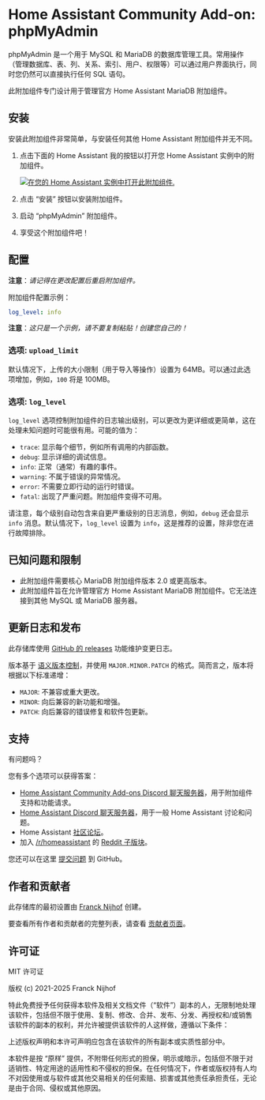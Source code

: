 # Home Assistant Community Add-on: phpMyAdmin

phpMyAdmin 是一个用于 MySQL 和 MariaDB 的数据库管理工具。常用操作（管理数据库、表、列、关系、索引、用户、权限等）可以通过用户界面执行，同时您仍然可以直接执行任何 SQL 语句。

此附加组件专门设计用于管理官方 Home Assistant MariaDB 附加组件。

## 安装

安装此附加组件非常简单，与安装任何其他 Home Assistant 附加组件并无不同。

1. 点击下面的 Home Assistant 我的按钮以打开您 Home Assistant 实例中的附加组件。

   [![在您的 Home Assistant 实例中打开此附加组件.][addon-badge]][addon]

1. 点击 “安装” 按钮以安装附加组件。
1. 启动 “phpMyAdmin” 附加组件。
1. 享受这个附加组件吧！

## 配置

**注意**：_请记得在更改配置后重启附加组件。_

附加组件配置示例：

```yaml
log_level: info
```

**注意**：_这只是一个示例，请不要复制粘贴！创建您自己的！_

### 选项: `upload_limit`

默认情况下，上传的大小限制（用于导入等操作）设置为 64MB。可以通过此选项增加，例如，`100` 将是 100MB。

### 选项: `log_level`

`log_level` 选项控制附加组件的日志输出级别，可以更改为更详细或更简单，这在处理未知问题时可能很有用。可能的值为：

- `trace`: 显示每个细节，例如所有调用的内部函数。
- `debug`: 显示详细的调试信息。
- `info`: 正常（通常）有趣的事件。
- `warning`: 不属于错误的异常情况。
- `error`: 不需要立即行动的运行时错误。
- `fatal`: 出现了严重问题。附加组件变得不可用。

请注意，每个级别自动包含来自更严重级别的日志消息，例如，`debug` 还会显示 `info` 消息。默认情况下，`log_level` 设置为 `info`，这是推荐的设置，除非您在进行故障排除。

## 已知问题和限制

- 此附加组件需要核心 MariaDB 附加组件版本 2.0 或更高版本。
- 此附加组件旨在允许管理官方 Home Assistant MariaDB 附加组件。它无法连接到其他 MySQL 或 MariaDB 服务器。

## 更新日志和发布

此存储库使用 [GitHub 的 releases][releases] 功能维护变更日志。

版本基于 [语义版本控制][semver]，并使用 `MAJOR.MINOR.PATCH` 的格式。简而言之，版本将根据以下标准递增：

- `MAJOR`: 不兼容或重大更改。
- `MINOR`: 向后兼容的新功能和增强。
- `PATCH`: 向后兼容的错误修复和软件包更新。

## 支持

有问题吗？

您有多个选项可以获得答案：

- [Home Assistant Community Add-ons Discord 聊天服务器][discord]，用于附加组件支持和功能请求。
- [Home Assistant Discord 聊天服务器][discord-ha]，用于一般 Home Assistant 讨论和问题。
- Home Assistant [社区论坛][forum]。
- 加入 [/r/homeassistant][reddit] 的 [Reddit 子版块][reddit]。

您还可以在这里 [提交问题][issue] 到 GitHub。

## 作者和贡献者

此存储库的最初设置由 [Franck Nijhof][frenck] 创建。

要查看所有作者和贡献者的完整列表，请查看 [贡献者页面][contributors]。

## 许可证

MIT 许可证

版权 (c) 2021-2025 Franck Nijhof

特此免费授予任何获得本软件及相关文档文件（“软件”）副本的人，无限制地处理该软件，包括但不限于使用、复制、修改、合并、发布、分发、再授权和/或销售该软件的副本的权利，并允许被提供该软件的人这样做，遵循以下条件：

上述版权声明和本许可声明应包含在该软件的所有副本或实质性部分中。

本软件是按 “原样” 提供，不附带任何形式的担保，明示或暗示，包括但不限于对适销性、特定用途的适用性和不侵权的担保。在任何情况下，作者或版权持有人均不对因使用或与软件或其他交易相关的任何索赔、损害或其他责任承担责任，无论是由于合同、侵权或其他原因。

[addon-badge]: https://my.home-assistant.io/badges/supervisor_addon.svg
[addon]: https://my.home-assistant.io/redirect/supervisor_addon/?addon=a0d7b954_phpmyadmin&repository_url=https%3A%2F%2Fgithub.com%2Fhassio-addons%2Frepository
[contributors]: https://github.com/hassio-addons/addon-phpmyadmin/graphs/contributors
[discord-ha]: https://discord.gg/c5DvZ4e
[discord]: https://discord.me/hassioaddons
[forum]: https://community.home-assistant.io/t/home-assistant-community-add-on-phpmyadmin/171729?u=frenck
[frenck]: https://github.com/frenck
[issue]: https://github.com/hassio-addons/addon-phpmyadmin/issues
[reddit]: https://reddit.com/r/homeassistant
[releases]: https://github.com/hassio-addons/addon-phpmyadmin/releases
[semver]: https://semver.org/spec/v2.0.0.html